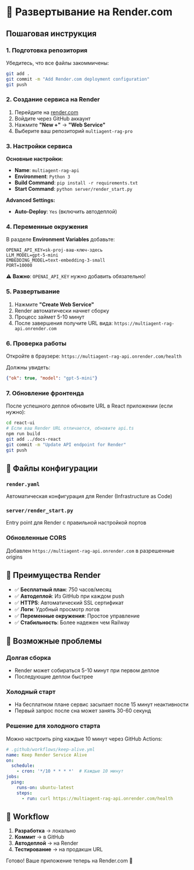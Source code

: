 # 🚀 Развертывание на Render.com

## Пошаговая инструкция

### 1. Подготовка репозитория

Убедитесь, что все файлы закоммичены:
```bash
git add .
git commit -m "Add Render.com deployment configuration"
git push
```

### 2. Создание сервиса на Render

1. Перейдите на [render.com](https://render.com)
2. Войдите через GitHub аккаунт
3. Нажмите **"New +"** → **"Web Service"**
4. Выберите ваш репозиторий `multiagent-rag-pro`

### 3. Настройки сервиса

**Основные настройки:**
- **Name**: `multiagent-rag-api`
- **Environment**: `Python 3`
- **Build Command**: `pip install -r requirements.txt`
- **Start Command**: `python server/render_start.py`

**Advanced Settings:**
- **Auto-Deploy**: `Yes` (включить автодеплой)

### 4. Переменные окружения

В разделе **Environment Variables** добавьте:

```
OPENAI_API_KEY=sk-proj-ваш-ключ-здесь
LLM_MODEL=gpt-5-mini
EMBEDDING_MODEL=text-embedding-3-small
PORT=10000
```

⚠️ **Важно**: `OPENAI_API_KEY` нужно добавить обязательно!

### 5. Развертывание

1. Нажмите **"Create Web Service"**
2. Render автоматически начнет сборку
3. Процесс займет 5-10 минут
4. После завершения получите URL вида: `https://multiagent-rag-api.onrender.com`

### 6. Проверка работы

Откройте в браузере: `https://multiagent-rag-api.onrender.com/health`

Должны увидеть:
```json
{"ok": true, "model": "gpt-5-mini"}
```

### 7. Обновление фронтенда

После успешного деплоя обновите URL в React приложении (если нужно):

```bash
cd react-ui
# Если ваш Render URL отличается, обновите api.ts
npm run build
git add ../docs-react
git commit -m "Update API endpoint for Render"
git push
```

## 🔧 Файлы конфигурации

### `render.yaml`
Автоматическая конфигурация для Render (Infrastructure as Code)

### `server/render_start.py`
Entry point для Render с правильной настройкой портов

### Обновленные CORS
Добавлен `https://multiagent-rag-api.onrender.com` в разрешенные origins

## 🎯 Преимущества Render

- ✅ **Бесплатный план**: 750 часов/месяц
- ✅ **Автодеплой**: Из GitHub при каждом push
- ✅ **HTTPS**: Автоматический SSL сертификат
- ✅ **Логи**: Удобный просмотр логов
- ✅ **Переменные окружения**: Простое управление
- ✅ **Стабильность**: Более надежен чем Railway

## 🚨 Возможные проблемы

### Долгая сборка
- Render может собираться 5-10 минут при первом деплое
- Последующие деплои быстрее

### Холодный старт
- На бесплатном плане сервис засыпает после 15 минут неактивности
- Первый запрос после сна может занять 30-60 секунд

### Решение для холодного старта
Можно настроить ping каждые 10 минут через GitHub Actions:

```yaml
# .github/workflows/keep-alive.yml
name: Keep Render Service Alive
on:
  schedule:
    - cron: '*/10 * * * *'  # Каждые 10 минут
jobs:
  ping:
    runs-on: ubuntu-latest
    steps:
      - run: curl https://multiagent-rag-api.onrender.com/health
```

## 🔄 Workflow

1. **Разработка** → локально
2. **Коммит** → в GitHub
3. **Автодеплой** → на Render
4. **Тестирование** → на продакшн URL

Готово! Ваше приложение теперь на Render.com 🎉
